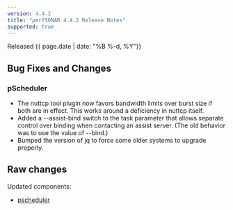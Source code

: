 ```yaml
---
version: 4.4.2
title: "perfSONAR 4.4.2 Release Notes"
supported: true
---
```


Released {{ page.date | date: "%B %-d, %Y"}}

Bug Fixes and Changes
----------------------------

### pScheduler
- The nuttcp tool plugin now favors bandwidth limits over burst size if both are in effect. This works around a deficiency in nuttcp itself.
- Added a --assist-bind switch to the task parameter that allows separate control over binding when contacting an assist server. (The old behavior was to use the value of --bind.)
- Bumped the version of jq to force some older systems to upgrade properly.

Raw changes
-----------

Updated components:
-   [pscheduler](https://github.com/perfsonar/pscheduler/compare/v4.4.1...v4.4.2)
